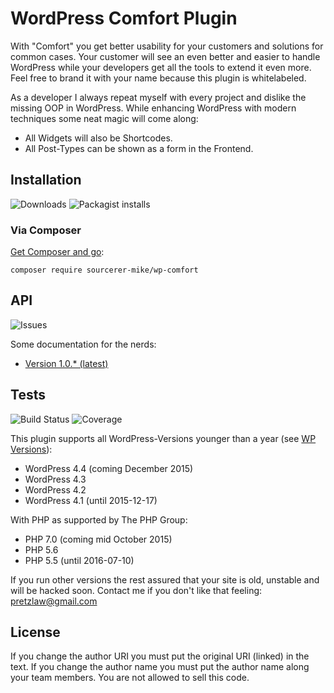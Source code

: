 # WordPress Comfort Plugin

With "Comfort" you get better usability for your customers
and solutions for common cases.
Your customer will see an even better and easier to handle WordPress
while your developers get all the tools to extend it even more.
Feel free to brand it with your name
because this plugin is whitelabeled.

As a developer I always repeat myself with every project
and dislike the missing OOP in WordPress.
While enhancing WordPress with modern techniques
some neat magic will come along:

- All Widgets will also be Shortcodes.
- All Post-Types can be shown as a form in the Frontend.

## Installation

![Downloads](https://img.shields.io/github/downloads/sourcerer-mike/wp-comfort/v1.0.0/total.svg)
![Packagist installs](https://img.shields.io/packagist/dt/sourcerer-mike/wp-comfort.svg)

### Via Composer

[Get Composer and go](http://getcomposer.org):

	composer require sourcerer-mike/wp-comfort
	

## API

![Issues](https://img.shields.io/github/issues/sourcerer-mike/wp-comfort.svg)

Some documentation for the nerds:

- [Version 1.0.* (latest)](http://sourcerer-mike.github.io/wp-comfort/api/1.0)

## Tests

![Build Status](https://travis-ci.org/sourcerer-mike/wp-comfort.svg?tag=v1.0.0)
![Coverage](http://codecov.io/github/sourcerer-mike/wp-comfort/coverage.svg?tag=v1.0.0)

This plugin supports all WordPress-Versions younger than a year
(see [WP Versions](https://codex.wordpress.org/WordPress_Versions)):

- WordPress 4.4 (coming December 2015)
- WordPress 4.3
- WordPress 4.2
- WordPress 4.1 (until 2015-12-17)

With PHP as supported by The PHP Group:

- PHP 7.0 (coming mid October 2015)
- PHP 5.6
- PHP 5.5 (until 2016-07-10)

If you run other versions the rest assured that your site is old,
unstable
and will be hacked soon.
Contact me if you don't like that feeling: pretzlaw@gmail.com



## License

If you change the author URI you must put the original URI (linked) in the text.
If you change the author name you must put the author name along your team members.
You are not allowed to sell this code.
